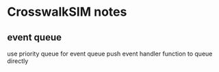 # CrosswalkSIM notes

## event queue
use priority queue for event queue
push event handler function to queue directly

## 
